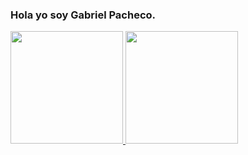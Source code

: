 ### Hola yo soy Gabriel Pacheco.

<div>
  <a href = "https://developer-gp.web.app" >
    <img height= "180em" src="https://github-readme-stats.vercel.app/api?username=GabriePacheco" >
    <img height= "180em" src="https://github-readme-stats.vercel.app/api/top-langs/?username=anuraghazra">
    
</div>
